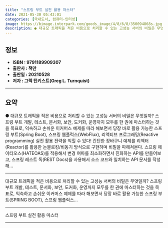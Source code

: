 ```yaml
---
title: "스프링 부트 실전 활용 마스터"
date: 2021-05-30 05:43:01
categories: [국내도서, 컴퓨터-인터넷]
image: https://bimage.interpark.com/goods_image/4/8/6/8/350094868s.jpg
description: ● 대규모 트래픽을 적은 비용으로 처리할 수 있는 고성능 서버의 비밀은 무엇일까? 스프링 부트 개발, 테스트, 문서화, 보안, 도커화, 운영까지 모두를 한 권에 마스터하는 것을 목표로, 익숙하고 손쉬운 이커머스 예제를 따라 해보면서 당장 바로 활용 가능한 스프링 부트(Spring Bo
---
```


## **정보**

- **ISBN : 9791189909307**
- **출판사 : 책만**
- **출판일 : 20210528**
- **저자 : 그렉 턴키스트(Greg L. Turnquist)**

------



## **요약**

●  대규모 트래픽을 적은 비용으로 처리할 수 있는 고성능 서버의 비밀은 무엇일까? 스프링 부트 개발, 테스트, 문서화, 보안, 도커화, 운영까지 모두를 한 권에 마스터하는 것을 목표로, 익숙하고 손쉬운 이커머스 예제를 따라 해보면서 당장 바로 활용 가능한 스프링 부트(Spring Boot), 스프링 웹플럭스(WebFlux), 리액티브 프로그래밍(Reactive programming) 실전 활용 전략을 익힐 수 있다! 간단한 장바구니 예제를 리액터(Reactor)를 활용한 논블로킹/비동기 방식으로 구현하며 비밀을 파헤쳐본다. 스프링 헤이티오스(HATEOAS)를 적용해서 변경 여파를 최소화하면서 진화하는 API를 만들어보고, 스프링 레스트 독(REST Docs)을 사용해서 소스 코드와 일치하는 API 문서를 작성해...

------

대규모 트래픽을 적은 비용으로 처리할 수 있는 고성능 서버의 비밀은 무엇일까? 스프링 부트 개발, 테스트, 문서화, 보안, 도커화, 운영까지 모두를 한 권에 마스터하는 것을 목표로, 익숙하고 손쉬운 이커머스 예제를 따라 해보면서 당장 바로 활용 가능한 스프링 부트(SPRING BOOT), 스프링 웹플럭스... 

------


스프링 부트 실전 활용 마스터 

------



